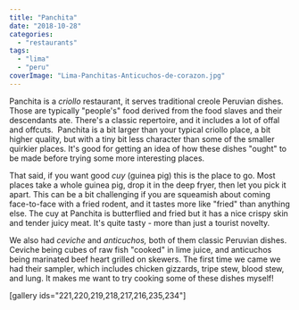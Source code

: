 ```yaml
---
title: "Panchita"
date: "2018-10-28"
categories: 
  - "restaurants"
tags: 
  - "lima"
  - "peru"
coverImage: "Lima-Panchitas-Anticuchos-de-corazon.jpg"
---
```


Panchita is a _criollo_ restaurant, it serves traditional creole Peruvian dishes. Those are typically "people's" food derived from the food slaves and their descendants ate. There's a classic repertoire, and it includes a lot of offal and offcuts.  Panchita is a bit larger than your typical criollo place, a bit higher quality, but with a tiny bit less character than some of the smaller quirkier places. It's good for getting an idea of how these dishes "ought" to be made before trying some more interesting places.

That said, if you want good _cuy_ (guinea pig) this is the place to go. Most places take a whole guinea pig, drop it in the deep fryer, then let you pick it apart. This can be a bit challenging if you are squeamish about coming face-to-face with a fried rodent, and it tastes more like "fried" than anything else. The cuy at Panchita is butterflied and fried but it has a nice crispy skin and tender juicy meat. It's quite tasty - more than just a tourist novelty.

We also had _ceviche_ and _anticuchos,_ both of them classic Peruvian dishes. Ceviche being cubes of raw fish "cooked" in lime juice, and anticuchos being marinated beef heart grilled on skewers. The first time we came we had their sampler, which includes chicken gizzards, tripe stew, blood stew, and lung. It makes me want to try cooking some of these dishes myself!

\[gallery ids="221,220,219,218,217,216,235,234"\]
